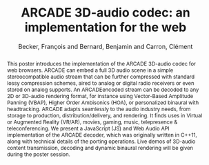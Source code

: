 --- 
  title: "ARCADE 3D-audio codec: an implementation for the web" 
  abstract: "This poster introduces the implementation of the ARCADE 3D-audio codec for web browsers. ARCADE can embed a full 3D audio scene in a simple stereocompatible audio stream that can be further compressed with standard lossy compression schemes, aired to analog or digital radio receivers or even stored on analog supports. An ARCADEencoded stream can be decoded to any 2D or 3D-audio rendering format, for instance using Vector-Based Amplitude Panning (VBAP), Higher Order Ambisonics (HOA), or personalized binaural with headtracking. ARCADE adapts seamlessly to the audio industry needs, from storage to production, distribution/delivery, and rendering. It finds uses in Virtual or Augmented Reality (VR/AR), movies, gaming, music, telepresence & teleconferencing. We present a JavaScript (JS) and Web Audio API implementation of the ARCADE decoder, which was originally written in C++11, along with technical details of the porting operations. Live demos of 3D-audio content transmission, decoding and dynamic binaural rendering will be given during the poster session." 
  address: "London" 
  author: "Becker, François and Bernard, Benjamin and Carron, Clément" 
  booktitle: "Proceedings of the International Web Audio Conference" 
  editor: "Thalmann, Florian and Ewert, Sebastian" 
  month: "Proceedings of the International Web Audio Conference"
  pages: "" 
  publisher: "Queen Mary University of London" 
  series: "WAC '17"
  type: "Demo"  
  year: "2017" 
  id: "2017_EA_67" 
  tags: year2017 
  pdflink: /_data/papers/pdf/2017/67.pdf
---